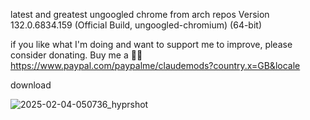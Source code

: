 latest and greatest ungoogled chrome from arch repos 
Version 132.0.6834.159 (Official Build, ungoogled-chromium) (64-bit)

if you like what I'm doing and want to support me to improve, please consider donating.
Buy me a 🍕🥧 https://www.paypal.com/paypalme/claudemods?country.x=GB&locale


download


![2025-02-04-050736_hyprshot](https://github.com/user-attachments/assets/0e59c52a-c93c-4b22-b015-d946f7fee8cf)


